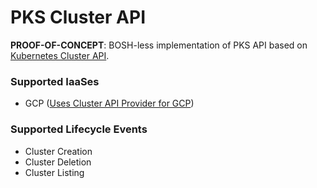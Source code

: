 # PKS Cluster API

**PROOF-OF-CONCEPT**: BOSH-less implementation of PKS API based on [Kubernetes Cluster API](https://github.com/kubernetes-sigs/cluster-api).

### Supported IaaSes
* GCP ([Uses Cluster API Provider for GCP](https://github.com/kubernetes-sigs/cluster-api-provider-gcp))

### Supported Lifecycle Events
* Cluster Creation
* Cluster Deletion
* Cluster Listing

